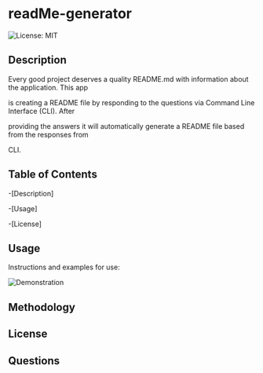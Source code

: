 # readMe-generator

![License: MIT](https://img.shields.io/badge/License-MIT-yellow.svg)

## Description

Every good project deserves a quality README.md with information about the application.  This app 

is creating a README file by responding to the questions via Command Line Interface (CLI).  After 

providing the answers it will automatically generate a README file based from the responses from 

CLI.

## Table of Contents

-[Description]

-[Usage]

-[License]

## Usage

Instructions and examples for use:

![Demonstration]()

## Methodology

## License

## Questions


